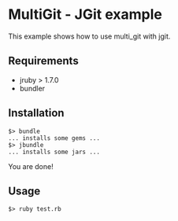 MultiGit - JGit example
========================

This example shows how to use multi\_git with jgit.

Requirements
--------------------

  - jruby > 1.7.0
  - bundler

Installation
--------------------

    $> bundle
    ... installs some gems ...
    $> jbundle
    ... installs some jars ...

You are done!

Usage
--------------------

    $> ruby test.rb
